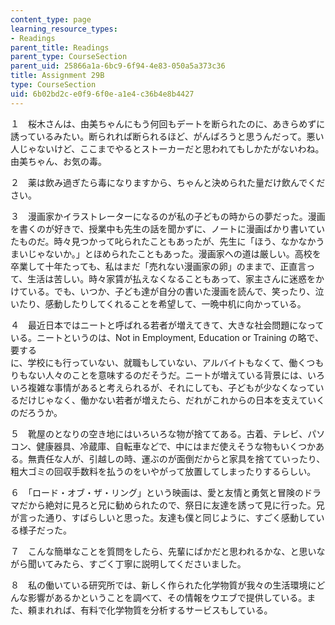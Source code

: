 ```yaml
---
content_type: page
learning_resource_types:
- Readings
parent_title: Readings
parent_type: CourseSection
parent_uid: 25866a1a-6bc9-6f94-4e83-050a5a373c36
title: Assignment 29B
type: CourseSection
uid: 6b02bd2c-e0f9-6f0e-a1e4-c36b4e8b4427
---
```


１　桜木さんは、由美ちゃんにもう何回もデートを断られたのに、あきらめずに誘っているみたい。断られれば断られるほど、がんばろうと思うんだって。悪い人じゃないけど、ここまでやるとストーカーだと思われてもしかたがないわね。由美ちゃん、お気の毒。

２　薬は飲み過ぎたら毒になりますから、ちゃんと決められた量だけ飲んでください。

３　漫画家かイラストレーターになるのが私の子どもの時からの夢だった。漫画を書くのが好きで、授業中も先生の話を聞かずに、ノートに漫画ばかり書いていたものだ。時々見つかって叱られたこともあったが、先生に「ほう、なかなかうまいじゃないか。」とほめられたこともあった。漫画家への道は厳しい。高校を卒業して十年たっても、私はまだ「売れない漫画家の卵」のままで、正直言って、生活は苦しい。時々家賃が払えなくなることもあって、家主さんに迷惑をかけている。でも、いつか、子ども達が自分の書いた漫画を読んで、笑ったり、泣いたり、感動したりしてくれることを希望して、一晩中机に向かっている。

４　最近日本ではニートと呼ばれる若者が増えてきて、大きな社会問題になっている。ニートというのは、Not in Employment, Education or Training の略で、要する  
に、学校にも行っていない、就職もしていない、アルバイトもなくて、働くつもりもない人々のことを意味するのだそうだ。ニートが増えている背景には、いろいろ複雑な事情があると考えられるが、それにしても、子どもが少なくなっているだけじゃなく、働かない若者が増えたら、だれがこれからの日本を支えていくのだろうか。

５　靴屋のとなりの空き地にはいろいろな物が捨ててある。古着、テレビ、パソコン、健康器具、冷蔵庫、自転車などで、中にはまだ使えそうな物もいくつかある。無責任な人が、引越しの時、運ぶのが面倒だからと家具を捨てていったり、粗大ゴミの回収手数料を払うのをいやがって放置してしまったりするらしい。

６　「ロード・オブ・ザ・リング」という映画は、愛と友情と勇気と冒険のドラマだから絶対に見ろと兄に勧められたので、祭日に友達を誘って見に行った。兄が言った通り、すばらしいと思った。友達も僕と同じように、すごく感動している様子だった。

７　こんな簡単なことを質問をしたら、先輩にばかだと思われるかな、と思いながら聞いてみたら、すごく丁寧に説明してくださいました。

８　私の働いている研究所では、新しく作られた化学物質が我々の生活環境にどんな影響があるかということを調べて、その情報をウエブで提供している。また、頼まれれば、有料で化学物質を分析するサービスもしている。